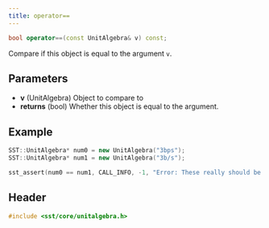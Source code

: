 ```yaml
---
title: operator==
---
```


```cpp
bool operator==(const UnitAlgebra& v) const;
```

Compare if this object is equal to the argument `v`.

## Parameters
* **v** (UnitAlgebra) Object to compare to  
* **returns** (bool) Whether this object is equal to the argument.

## Example

```cpp
SST::UnitAlgebra* num0 = new UnitAlgebra("3bps");
SST::UnitAlgebra* num1 = new UnitAlgebra("3b/s");

sst_assert(num0 == num1, CALL_INFO, -1, "Error: These really should be the same!!");
```

## Header
```cpp
#include <sst/core/unitalgebra.h>
```
